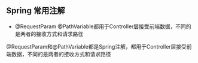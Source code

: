 ## Spring 常用注解

- @RequestParam @PathVariable都用于Controller层接受前端数据，不同的是两者的接收方式和请求路径

@RequestParam和@PathVariable都是Spring注解，都用于Controller层接受前端数据，不同的是两者的接收方式和请求路径